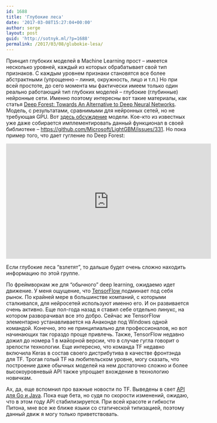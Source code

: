 ```yaml
---
id: 1688
title: 'Глубокие леса'
date: '2017-03-08T15:27:04+00:00'
author: serge
layout: post
guid: 'http://sotnyk.ml/?p=1688'
permalink: /2017/03/08/glubokie-lesa/
---
```


Принцип глубоких моделей в Machine Learning прост – имеется несколько уровней, каждый из которых обрабатывает свой тип признаков. С каждым уровнем признаки становятся все более абстрактными (упрощенно – линия, окружность, лицо и т.п.) Но при всей простоте, до сего момента мы фактически имеем только один реально работающий тип глубоких моделей – глубокие (глубинные) нейронные сети. Именно поэтому интересны вот такие материалы, как статья [Deep Forest: Towards An Alternative to Deep Neural Networks](https://arxiv.org/abs/1702.08835). Модель, с результатами, сравнимыми для нейронных сетей, но не требующая GPU. Вот [здесь обсуждение](https://www.reddit.com/r/MachineLearning/comments/5x4a52/r_deep_forest_towards_an_alternative_to_deep/) модели. Кое-кто из известных уже даже собирается имплементировать данный функционал в своей библиотеке – <https://github.com/Microsoft/LightGBM/issues/331>. Но пока пример того, что дает гугление по Deep Forest:

<iframe width="560" height="315" src="https://www.youtube.com/embed/lIF5EEneWEU" title="YouTube video player" frameborder="0" allow="accelerometer; autoplay; clipboard-write; encrypted-media; gyroscope; picture-in-picture; web-share" allowfullscreen></iframe>

Если глубокие леса “взлетят”, то дальше будет очень сложно находить информацию по этой группе.

По фреймворкам же для “обычного” deep learning, ожидаемо идет движение. У меня ощущение, что [TensorFlow ](https://www.tensorflow.org/)подминает под себя рынок. По крайней мере в большинстве компаний, с которыми сталкивался, для нейросетей используют именно его. И он развивается очень активно. Еще пол-года назад я ставил себе отдельно линукс, на котором разворачивал все это добро. Сейчас же TensorFlow элементарно устанавливается на Анаконде под Windows одной командой. Конечно, это не принципиально для профессионалов, но вот начинающих так гораздо проще привлечь. Также, TensorFlow недавно дожил до номера 1 в майорной версии, что в случае гугла говорит о зрелости технологии. Еще интересно, что команда TF недавно включила Keras в состав своего дистрибутива в качестве фронтэнда для TF. Трогая голый TF на любительском уровне, могу сказать, что построение даже обычных моделей на нем достаточно сложно и более высокоуровневый API также упрощает вхождение в технологию новичкам.

Ах, да, еще вспомнил про важные новости по TF. Выведены в свет [API для Go и Java](https://www.tensorflow.org/api_docs/). Пока еще бета, но судя по скорости изменений, ожидаю, что в этом году API стабилизируется. При всей красоте и гибкости Питона, мне все же ближе языки со статической типизацией, поэтому данный движ я могу только приветствовать.